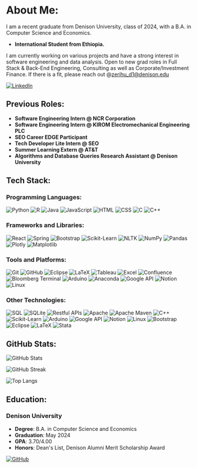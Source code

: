 # About Me:

I am a recent graduate from Denison University, class of 2024, with a B.A. in Computer Science and Economics. 
- **International Student from Ethiopia.**

I am currently working on various projects and have a strong interest in software engineering and data analysis.
Open to new grad roles in Full Stack & Back-End Engineering, Consulting as well as Corporate/Investment Finance.
If there is a fit, please reach out @zerihu_d1@denison.edu

[![LinkedIn](https://img.shields.io/badge/LinkedIn-Connect-blue)](https://www.linkedin.com/in/dagmawizerihun/)

## Previous Roles:
- **Software Engineering Intern @ NCR Corporation**
- **Software Engineering Intern @ KIROM Electromechanical Engineering PLC**
- **SEO Career EDGE Participant**
- **Tech Developer Lite Intern @ SEO**
- **Summer Learning Extern @ AT&T**
- **Algorithms and Database Queries Research Assistant @ Denison University**


## Tech Stack:

### Programming Languages:
![Python](https://img.shields.io/badge/Python-3776AB?style=for-the-badge&logo=python&logoColor=white)
![R](https://img.shields.io/badge/R-276DC3?style=for-the-badge&logo=r&logoColor=white)
![Java](https://img.shields.io/badge/Java-007396?style=for-the-badge&logo=java&logoColor=white)
![JavaScript](https://img.shields.io/badge/JavaScript-F7DF1E?style=for-the-badge&logo=javascript&logoColor=black)
![HTML](https://img.shields.io/badge/HTML-E34F26?style=for-the-badge&logo=html5&logoColor=white)
![CSS](https://img.shields.io/badge/CSS-1572B6?style=for-the-badge&logo=css3&logoColor=white)
![C](https://img.shields.io/badge/C-A8B9CC?style=for-the-badge&logo=c&logoColor=white)
![C++](https://img.shields.io/badge/C++-00599C?style=for-the-badge&logo=cplusplus&logoColor=white)

### Frameworks and Libraries:
![React](https://img.shields.io/badge/React-61DAFB?style=for-the-badge&logo=react&logoColor=black)
![Spring](https://img.shields.io/badge/Spring-6DB33F?style=for-the-badge&logo=spring&logoColor=white)
![Bootstrap](https://img.shields.io/badge/Bootstrap-7952B3?style=for-the-badge&logo=bootstrap&logoColor=white)
![Scikit-Learn](https://img.shields.io/badge/Scikit--Learn-F7931E?style=for-the-badge&logo=scikitlearn&logoColor=white)
![NLTK](https://img.shields.io/badge/NLTK-107C10?style=for-the-badge&logo=natural-language-toolkit&logoColor=white)
![NumPy](https://img.shields.io/badge/NumPy-013243?style=for-the-badge&logo=numpy&logoColor=white)
![Pandas](https://img.shields.io/badge/Pandas-150458?style=for-the-badge&logo=pandas&logoColor=white)
![Plotly](https://img.shields.io/badge/Plotly-3F4F75?style=for-the-badge&logo=plotly&logoColor=white)
![Matplotlib](https://img.shields.io/badge/Matplotlib-ffffff?style=for-the-badge&logo=matplotlib&logoColor=black)

### Tools and Platforms:
![Git](https://img.shields.io/badge/Git-F05032?style=for-the-badge&logo=git&logoColor=white)
![GitHub](https://img.shields.io/badge/GitHub-181717?style=for-the-badge&logo=github&logoColor=white)
![Eclipse](https://img.shields.io/badge/Eclipse-2C2255?style=for-the-badge&logo=eclipse&logoColor=white)
![LaTeX](https://img.shields.io/badge/LaTeX-008080?style=for-the-badge&logo=latex&logoColor=white)
![Tableau](https://img.shields.io/badge/Tableau-E97627?style=for-the-badge&logo=tableau&logoColor=white)
![Excel](https://img.shields.io/badge/Excel-217346?style=for-the-badge&logo=microsoftexcel&logoColor=white)
![Confluence](https://img.shields.io/badge/Confluence-172B4D?style=for-the-badge&logo=confluence&logoColor=white)
![Bloomberg Terminal](https://img.shields.io/badge/Bloomberg%20Terminal-000000?style=for-the-badge&logo=bloomberg&logoColor=white)
![Arduino](https://img.shields.io/badge/Arduino-00979D?style=for-the-badge&logo=arduino&logoColor=white)
![Anaconda](https://img.shields.io/badge/Anaconda-44A833?style=for-the-badge&logo=anaconda&logoColor=white)
![Google API](https://img.shields.io/badge/Google%20API-4285F4?style=for-the-badge&logo=google&logoColor=white)
![Notion](https://img.shields.io/badge/Notion-000000?style=for-the-badge&logo=notion&logoColor=white)
![Linux](https://img.shields.io/badge/Linux-FCC624?style=for-the-badge&logo=linux&logoColor=white)

### Other Technologies:
![SQL](https://img.shields.io/badge/SQL-4479A1?style=for-the-badge&logo=mysql&logoColor=white)
![SQLite](https://img.shields.io/badge/SQLite-003B57?style=for-the-badge&logo=sqlite&logoColor=white)
![Restful APIs](https://img.shields.io/badge/Restful%20APIs-FF6C37?style=for-the-badge&logo=rest&logoColor=white)
![Apache](https://img.shields.io/badge/Apache-D22128?style=for-the-badge&logo=apache&logoColor=white)
![Apache Maven](https://img.shields.io/badge/Apache%20Maven-C71A36?style=for-the-badge&logo=apachemaven&logoColor=white)
![C++](https://img.shields.io/badge/C++-00599C?style=for-the-badge&logo=cplusplus&logoColor=white)
![Scikit-Learn](https://img.shields.io/badge/Scikit--Learn-F7931E?style=for-the-badge&logo=scikitlearn&logoColor=white)
![Arduino](https://img.shields.io/badge/Arduino-00979D?style=for-the-badge&logo=arduino&logoColor=white)
![Google API](https://img.shields.io/badge/Google%20API-4285F4?style=for-the-badge&logo=google&logoColor=white)
![Notion](https://img.shields.io/badge/Notion-000000?style=for-the-badge&logo=notion&logoColor=white)
![Linux](https://img.shields.io/badge/Linux-FCC624?style=for-the-badge&logo=linux&logoColor=white)
![Bootstrap](https://img.shields.io/badge/Bootstrap-7952B3?style=for-the-badge&logo=bootstrap&logoColor=white)
![Eclipse](https://img.shields.io/badge/Eclipse-2C2255?style=for-the-badge&logo=eclipse&logoColor=white)
![LaTeX](https://img.shields.io/badge/LaTeX-008080?style=for-the-badge&logo=latex&logoColor=white)
![Stata](https://img.shields.io/badge/Stata-1A77F2?style=for-the-badge&logo=stata&logoColor=white)


## GitHub Stats:
![GitHub Stats](https://github-readme-stats.vercel.app/api?username=dagmawiazerihun&show_icons=true&theme=radical)

![GitHub Streak](https://github-readme-streak-stats.herokuapp.com/?user=dagmawiazerihun&theme=radical)

![Top Langs](https://github-readme-stats.vercel.app/api/top-langs/?username=dagmawiazerihun&layout=compact&theme=radical)

## Education:
### Denison University
- **Degree**: B.A. in Computer Science and Economics
- **Graduation**: May 2024
- **GPA**: 3.70/4.00
- **Honors**: Dean's List, Denison Alumni Merit Scholarship Award

[![GitHub](https://img.shields.io/badge/GitHub-Follow-black?style=for-the-badge&logo=github)](https://github.com/dagmawiazerihun)
